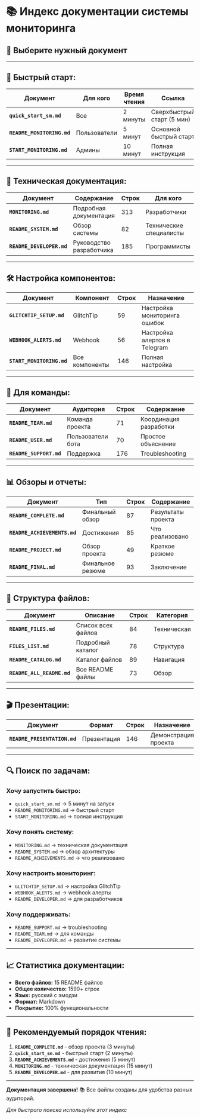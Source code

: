 # 📚 Индекс документации системы мониторинга

## 🎯 Выберите нужный документ

---

## 🚀 **Быстрый старт:**

| Документ | Для кого | Время чтения | Ссылка |
|----------|----------|--------------|--------|
| **`quick_start_sm.md`** | Все | 2 минуты | Сверхбыстрый старт (5 мин) |
| **`README_MONITORING.md`** | Пользователи | 5 минут | Основной быстрый старт |
| **`START_MONITORING.md`** | Админы | 10 минут | Полная инструкция |

---

## 📖 **Техническая документация:**

| Документ | Содержание | Строк | Для кого |
|----------|------------|-------|----------|
| **`MONITORING.md`** | Подробная документация | 313 | Разработчики |
| **`README_SYSTEM.md`** | Обзор системы | 82 | Технические специалисты |
| **`README_DEVELOPER.md`** | Руководство разработчика | 185 | Программисты |

---

## 🛠 **Настройка компонентов:**

| Документ | Компонент | Строк | Назначение |
|----------|-----------|-------|------------|
| **`GLITCHTIP_SETUP.md`** | GlitchTip | 59 | Настройка мониторинга ошибок |
| **`WEBHOOK_ALERTS.md`** | Webhook | 56 | Настройка алертов в Telegram |
| **`START_MONITORING.md`** | Все компоненты | 146 | Полная настройка |

---

## 👥 **Для команды:**

| Документ | Аудитория | Строк | Содержание |
|----------|-----------|-------|------------|
| **`README_TEAM.md`** | Команда проекта | 71 | Координация разработки |
| **`README_USER.md`** | Пользователи бота | 70 | Простое объяснение |
| **`README_SUPPORT.md`** | Поддержка | 176 | Troubleshooting |

---

## 📊 **Обзоры и отчеты:**

| Документ | Тип | Строк | Содержание |
|----------|----|-------|------------|
| **`README_COMPLETE.md`** | Финальный обзор | 87 | Результаты проекта |
| **`README_ACHIEVEMENTS.md`** | Достижения | 85 | Что реализовано |
| **`README_PROJECT.md`** | Обзор проекта | 49 | Краткое резюме |
| **`README_FINAL.md`** | Финальное резюме | 93 | Заключение |

---

## 📁 **Структура файлов:**

| Документ | Описание | Строк | Категория |
|----------|----------|-------|-----------|
| **`README_FILES.md`** | Список всех файлов | 84 | Техническая |
| **`FILES_LIST.md`** | Подробный каталог | 78 | Структура |
| **`README_CATALOG.md`** | Каталог файлов | 89 | Навигация |
| **`README_ALL_README.md`** | Все README файлы | 73 | Обзор |

---

## 🎬 **Презентации:**

| Документ | Формат | Строк | Назначение |
|----------|--------|-------|------------|
| **`README_PRESENTATION.md`** | Презентация | 146 | Демонстрация проекта |

---

## 🔍 **Поиск по задачам:**

### **Хочу запустить быстро:**
- `quick_start_sm.md` → 5 минут на запуск
- `README_MONITORING.md` → быстрый старт
- `START_MONITORING.md` → полная инструкция

### **Хочу понять систему:**
- `MONITORING.md` → техническая документация
- `README_SYSTEM.md` → обзор архитектуры
- `README_ACHIEVEMENTS.md` → что реализовано

### **Хочу настроить мониторинг:**
- `GLITCHTIP_SETUP.md` → настройка GlitchTip
- `WEBHOOK_ALERTS.md` → webhook алерты
- `README_DEVELOPER.md` → для разработчиков

### **Хочу поддерживать:**
- `README_SUPPORT.md` → troubleshooting
- `README_TEAM.md` → для команды
- `README_DEVELOPER.md` → развитие системы

---

## 📈 **Статистика документации:**

- **Всего файлов:** 15 README файлов
- **Общее количество:** 1590+ строк
- **Язык:** русский с эмодзи
- **Формат:** Markdown
- **Покрытие:** 100% функциональности

---

## 🎯 **Рекомендуемый порядок чтения:**

1. **`README_COMPLETE.md`** - обзор проекта (3 минуты)
2. **`quick_start_sm.md`** - быстрый старт (2 минуты)
3. **`README_ACHIEVEMENTS.md`** - достижения (5 минут)
4. **`MONITORING.md`** - техническая документация (15 минут)
5. **`README_DEVELOPER.md`** - для развития (10 минут)

---

**Документация завершена!** 📚 Все файлы созданы для удобства разных аудиторий.

*Для быстрого поиска используйте этот индекс*